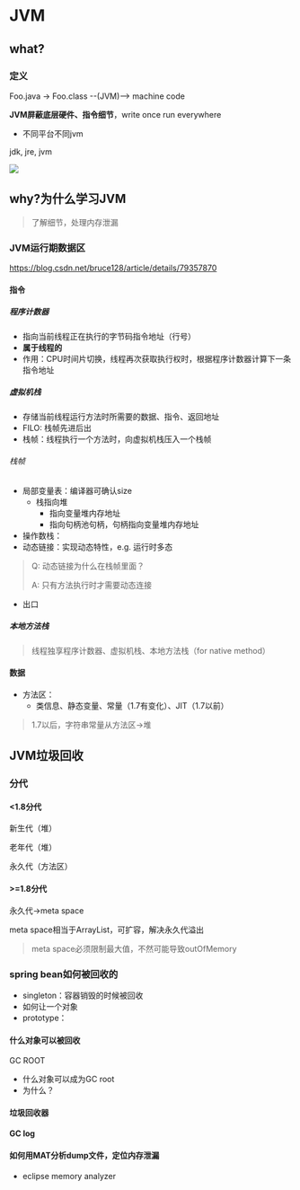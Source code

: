 # JVM

## what?

### 定义

Foo.java -> Foo.class --(JVM)--> machine code

**JVM屏蔽底层硬件、指令细节**，write once run everywhere

- 不同平台不同jvm

jdk, jre, jvm

![](E:\images\java_conception.PNG)

## why?为什么学习JVM

> 了解细节，处理内存泄漏

### JVM运行期数据区

https://blog.csdn.net/bruce128/article/details/79357870

#### 指令

##### 程序计数器

- 指向当前线程正在执行的字节码指令地址（行号）
- **属于线程的**
- 作用：CPU时间片切换，线程再次获取执行权时，根据程序计数器计算下一条指令地址

##### 虚拟机栈

- 存储当前线程运行方法时所需要的数据、指令、返回地址
- FILO: 栈帧先进后出
- 栈帧：线程执行一个方法时，向虚拟机栈压入一个栈帧

###### 栈帧

- 局部变量表：编译器可确认size
  - 栈指向堆
    - 指向变量堆内存地址
    - 指向句柄池句柄，句柄指向变量堆内存地址
- 操作数栈：
- 动态链接：实现动态特性，e.g. 运行时多态

> Q: 动态链接为什么在栈帧里面？
>
> A: 只有方法执行时才需要动态连接

- 出口

##### 本地方法栈

> 线程独享程序计数器、虚拟机栈、本地方法栈（for native method）

#### 数据

- 方法区：
  - 类信息、静态变量、常量（1.7有变化）、JIT（1.7以前）

> 1.7以后，字符串常量从方法区->堆

## JVM垃圾回收

### 分代

#### <1.8分代

新生代（堆）

老年代（堆）

永久代（方法区）

#### >=1.8分代

永久代->meta space

meta space相当于ArrayList，可扩容，解决永久代溢出

> meta space必须限制最大值，不然可能导致outOfMemory

### spring bean如何被回收的

- singleton：容器销毁的时候被回收
- 如何让一个对象
- prototype：

#### 什么对象可以被回收

 GC ROOT

- 什么对象可以成为GC root
- 为什么？

#### 垃圾回收器

#### GC log

#### 如何用MAT分析dump文件，定位内存泄漏

- eclipse memory analyzer

